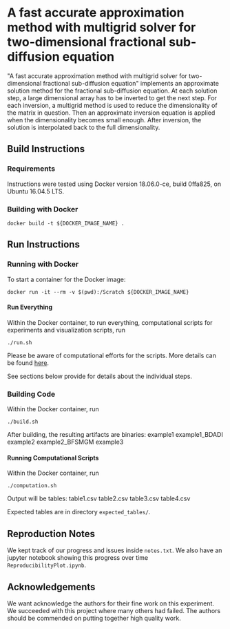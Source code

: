 # A fast accurate approximation method with multigrid solver for two-dimensional fractional sub-diffusion equation

"A fast accurate approximation method with multigrid solver for two-dimensional
fractional sub-diffusion equation" implements an approximate solution method
for the fractional sub-diffusion equation. At each solution step, a large
dimensional array has to be inverted to get the next step. For each inversion,
a multigrid method is used to reduce the dimensionality of the matrix in
question. Then an approximate inversion equation is applied when the
dimensionality becomes small enough. After inversion, the solution is
interpolated back to the full dimensionality. 

## Build Instructions

### Requirements
Instructions were tested using Docker version 18.06.0-ce, build 0ffa825, on Ubuntu 16.04.5 LTS.

### Building with Docker
    docker build -t ${DOCKER_IMAGE_NAME} .

## Run Instructions

### Running with Docker
To start a container for the Docker image:

    docker run -it --rm -v $(pwd):/Scratch ${DOCKER_IMAGE_NAME}

#### Run Everything
Within the Docker container, to run everything, computational scripts for
experiments and visualization scripts, run

    ./run.sh

Please be aware of computational efforts for the scripts. More details can be found [here](COMPUTATIONAL_EFFORTS.md).

See sections below provide for details about the individual steps.

### Building Code
Within the Docker container, run

    ./build.sh

After building, the resulting artifacts are binaries:
    example1
    example1_BDADI
    example2
    example2_BFSMGM
    example3

#### Running Computational Scripts
Within the Docker container, run

    ./computation.sh

Output will be tables:
    table1.csv
    table2.csv
    table3.csv
    table4.csv

Expected tables are in directory `expected_tables/`.

## Reproduction Notes
We kept track of our progress and issues inside `notes.txt`. We also have an
jupyter notebook showing this progress over time `ReproducibilityPlot.ipynb`.

## Acknowledgements
We want acknowledge the authors for their fine work on this experiment. We
succeeded with this project where many others had failed. The authors should be
commended on putting together high quality work.

